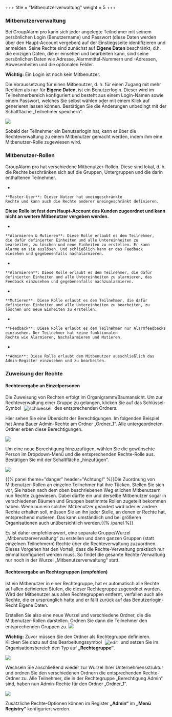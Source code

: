 +++
title = "Mitbenutzerverwaltung"
weight = 5
+++



### Mitbenutzerverwaltung 



Bei GroupAlarm pro kann sich jeder angelegte Teilnehmer mit seinem
persönlichen Login (Benutzername) und Passwort (diese Daten werden über den Haupt-Account vergeben) auf der Einstiegsseite
identifizieren und anmelden. 
Seine Rechte sind zunächst auf **Eigene Daten**
beschränkt, d.h. die einzigen Daten, die er einsehen und bearbeiten
kann, sind seine persönlichen Daten wie Adresse, Alarmmittel-Nummern und
-Adressen, Abwesenheiten und die optionalen Felder.

**Wichtig:** Ein Login ist noch kein Mitbenutzer.


Die Voraussetzung für einen Mitbenutzer, d. h. für einen Zugang mit mehr
Rechten als nur für **Eigene Daten**, ist ein Benutzerlogin. Dieser wird im Teilnehmerbereich konfiguriert und besteht aus einem Login-Namen sowie einem Passwort, welches Sie selbst wählen  oder mit einem Klick auf 
<img src="/img/einfuehrung_mitbenutzerverwaltung_passwort.png" alt="" style='vertical-align:middle;display:inline;margin:0px 5px; '> generieren lassen können. Bestätigen Sie die Änderungen unbedingt mit der Schaltfläche „Teilnehmer speichern“.

![](/img/einfuehrung_mitbenutzerverwaltung_benutzerlogin.png?classes=shadow)

Sobald der Teilnehmer ein Benutzerlogin hat, kann er über die Rechteverwaltung zu
einem Mitbenutzer gemacht werden, indem ihm eine Mitbenutzer-Rolle zugewiesen
wird. 


<a name="mitbenutzer-rollen"></a>
### Mitbenutzer-Rollen 



GroupAlarm pro hat verschiedene Mitbenutzer-Rollen. Diese sind lokal, d. h. die Rechte
beschränken sich auf die Gruppen, Untergruppen und die darin enthaltenen
Teilnehmer. 

-   

    **Master-User**: Dieser Nutzer hat uneingeschränkte
    Rechte und kann auch die Rechte anderer uneingeschränkt definieren.
**Diese Rolle ist fest dem Haupt-Account des
Kunden zugeordnet und kann nicht an weitere Mitbenutzer vergeben
werden.**  
    

-   

    **Alarmieren & Mutieren**: Diese Rolle erlaubt es dem Teilnehmer,
    die dafür definierten Einheiten und alle Untereinheiten zu
    bearbeiten, zu löschen und neue Einheiten zu erstellen. Er kann
    Alarme an sie auslösen. Und schließlich kann er das Feedback
    einsehen und gegebenenfalls nachalarmieren.

    

-   

    **Alarmieren**: Diese Rolle erlaubt es dem Teilnehmer, die dafür
    definierten Einheiten und alle Untereinheiten zu alarmieren, das
    Feedback einzusehen und gegebenenfalls nachzualarmieren.

    

-   

    **Mutieren**: Diese Rolle erlaubt es dem Teilnehmer, die dafür
    definierten Einheiten und alle Untereinheiten zu bearbeiten, zu
    löschen und neue Einheiten zu erstellen.

    

-   

    **Feedback**: Diese Rolle erlaubt es dem Teilnehmer nur Alarmfeedbacks einzusehen. Der Teilnehmer hat keine funktionalen
    Rechte wie Alarmieren, Nachalarmieren und Mutieren.

    

-   

    **Admin**: Diese Rolle erlaubt dem Mitbenutzer ausschließlich das Admin-Register einzusehen und zu bearbeiten.

    

<a name="zuweisung_der_rechte-rolle"></a>
### Zuweisung der Rechte


#### Rechtevergabe an Einzelpersonen

Die Zuweisung von Rechten erfolgt im Organigramm/Baumansicht. Um zur Rechteverwaltung einer Gruppe zu gelangen,
klicken Sie auf das Schlüssel-Symbol <img src="/img/schluesselsymbol.png" alt="schluessel" style='vertical-align:middle;display:inline;margin:0px 5px; '>
des entsprechenden Ordners. 

Hier sehen Sie eine Übersicht der Berechtigungen. Im folgenden Beispiel hat Anna Bauer Admin-Rechte am Ordner „Ordner_1“. Alle untergeordneten Ordner erben diese Berechtigungen.

![](/img/einfuehrung_mitbenutzerverwaltung_berechtigung1.png?classes=shadow)

Um eine neue Berechtigung hinzuzufügen, wählen Sie die gewünschte Person im Dropdown-Menü und die entsprechenden
Rechte-Rolle aus. Bestätigen Sie mit der Schaltfläche „hinzufügen“.

![](/img/einfuehrung_mitbenutzerverwaltung_berechtigung2.png?classes=shadow)

{{% panel theme="danger" header="Achtung!" %}}Die Zuordnung von Mitbenutzer-Rollen an einzelne Teilnehmer hat ihre
Tücken. Stellen Sie sich vor, Sie haben nach dem oben beschriebenen Weg
etlichen Mitbenutzern nun Rechte zugewiesen. Dabei dürfte ein und
derselbe Mitbenutzer sogar in verschiedenen Bäumen und Gruppen bestimmte
Rollen zugeteilt bekommen haben. Wenn nun ein solcher Mitbenutzer
geändert wird oder er andere Rechte erhalten soll, müssen Sie an ihn
jeder Stelle, an denen er Rechte hat, entsprechend mutieren. Das kann
umständlich und bei größeren Organisationen auch unübersichtlich
werden.{{% /panel %}}

Es ist daher empfehlenswert, eine separate Gruppe/Wurzel „Mitbenutzerverwaltung“ zu erstellen und
dann ganzen Gruppen (statt einzelnen Teilnehmern) Rechte über die
Rechteverwaltung zuzuordnen. Dieses Vorgehen hat den Vorteil, dass die
Rechte-Verwaltung praktisch nur einmal konfiguriert werden muss. So
findet die gesamte Rechte-Verwaltung nur noch in der Wurzel „Mitbenutzerverwaltung“ statt.

#### Rechtevergabe an Rechtegruppen (empfohlen)




Ist ein Mitbenutzer in einer Rechtegruppe, hat er
automatisch alle Rechte auf allen definierten Stufen, die dieser
Rechtegruppe zugeordnet wurden. Wird der Mitbenutzer aus allen
Rechtegruppen entfernt, verfallen auch alle Rechte, die er
ursprünglich hatte und er fällt zurück auf das Benutzerlogin-Recht
Eigene Daten.

Erstellen Sie also eine neue Wurzel und verschiedene Ordner, die die Mitbenutzer-Rollen darstellen. Ordnen Sie dann die Teilnehmer den 
entsprechenden Gruppen zu.
![](/img/einfuehrung_mitbenutzerverwaltung_berechtigung3.png?classes=shadow)

**Wichtig:** Zuvor müssen Sie den Ordner als Rechtegruppe definieren. Klicken Sie dazu auf das Bearbeitungssymbol 
<img src="/img/bearbeitungsicon.png" alt="edit" style='vertical-align:middle;display:inline;margin:0px 5px; '> und
setzen Sie im Organisationsbereich den Typ auf **„Rechtegruppe“**.

![](/img/einfuehrung_mitbenutzerverwaltung_berechtigung4.png?classes=shadow&width=1200px)


Wechseln Sie anschließend wieder zur Wurzel Ihrer Unternehmensstruktur und ordnen Sie den verschiedenen Ordnern die 
entsprechenden Rechte-Ordner zu. Alle Teilnehmer, die in der Rechtegruppe „Berechtigung Admin“ sind, haben nun Admin-Rechte für den Ordner „Ordner_1“.

![](/img/einfuehrung_mitbenutzerverwaltung_berechtigung5.png?classes=shadow)




Zusätzliche Rechte-Optionen können im Register **„Admin“** im **„Menü
Registry“** konfiguriert werden.





